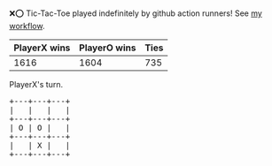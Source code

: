 :x::o: Tic-Tac-Toe played indefinitely by github action runners! See [my workflow](.github/workflows/play.yaml).

|PlayerX wins|PlayerO wins|Ties|
|-|-|-|
|1616|1604|735|

PlayerX's turn.

<pre>
+---+---+---+
|   |   |   |
+---+---+---+
| O | O |   |
+---+---+---+
|   | X |   |
+---+---+---+
</pre>